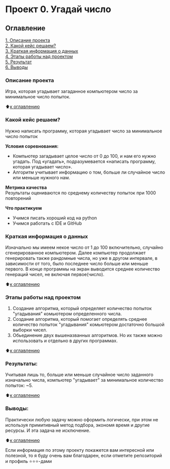 # Проект 0. Угадай число

## Оглавление  
[1. Описание проекта](.README.md#Описание-проекта)  
[2. Какой кейс решаем?](.README.md#Какой-кейс-решаем)  
[3. Краткая информация о данных](.README.md#Краткая-информация-о-данных)  
[4. Этапы работы над проектом](.README.md#Этапы-работы-над-проектом)  
[5. Результат](.README.md#Результат)    
[6. Выводы](.README.md#Выводы) 

### Описание проекта    
Игра, которая угадывает загаданное компьютером число за минимальное число попыток.

:arrow_up:[к оглавлению](_)


### Какой кейс решаем?    
Нужно написать программу, которая угадывает число за минимальное число попыток

**Условия соревнования:**  
- Компьютер загадывает целое число от 0 до 100, и нам его нужно угадать. Под «угадать», подразумевается «написать программу, которая угадывает число».
- Алгоритм учитывает информацию о том, больше ли случайное число или меньше нужного нам.

**Метрика качества**     
Результаты оцениваются по среднему количеству попыток при 1000 повторений

**Что практикуем**     
- Учимся писать хороший код на python
- Учимся работать с IDЕ и GitHub


### Краткая информация о данных
Изначально мы имеем некое число от 1 до 100 включительно, случайно сгенерированное компьютером. Далее компьютер продолжает генерировать также рандомные числа, но уже в другом интервале, в зависимости от того, было последнее число больше или меньше первого. В конце программы на экран выводится среднее количество генераций чисел, не включая первое(число). 
  
:arrow_up:[к оглавлению](.README.md#Оглавление)


### Этапы работы над проектом  
1. Создание алгоритма, который определяет количество попыток "угадывания" комьютером определенного числа. 
2. Создание алгоритма, который помогает определять среднее количество попыток "угадывания" комьютером достаточно большой выборки чисел.
3. Обьединение двух вышеназванных алгоритмов. Но их также можно использовать и отдельно в других программах.

:arrow_up:[к оглавлению](.README.md#Оглавление)


### Результаты: 
Учитывая лишь то, больше или меньше случайное число заданного изначально числа, компьютер "угадывает" за минимальное количество попыток: ~5.

:arrow_up:[к оглавлению](.README.md#Оглавление)


### Выводы:  
Практически любую задачу можно оформить логически, при этом не используя примитивный метод подбора, экономя время и другие ресурсы. И эта задача не исключение.

:arrow_up:[к оглавлению](.README.md#Оглавление)


Если информация по этому проекту покажется вам интересной или полезной, то я буду очень вам благодарен, если отметите репозиторий и профиль ⭐️⭐️⭐️-дами
